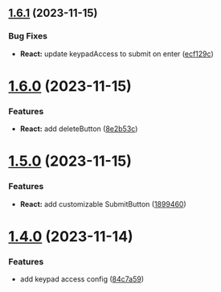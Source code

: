 ## [1.6.1](https://github.com/jerome-bienaime/vaultauth/compare/v1.6.0...v1.6.1) (2023-11-15)


### Bug Fixes

* **React:** update keypadAccess to submit on enter ([ecf129c](https://github.com/jerome-bienaime/vaultauth/commit/ecf129c505fdb5fe520703c0b9e59c10cb3a243c))

# [1.6.0](https://github.com/jerome-bienaime/vaultauth/compare/v1.5.0...v1.6.0) (2023-11-15)

### Features

- **React:** add deleteButton ([8e2b53c](https://github.com/jerome-bienaime/vaultauth/commit/8e2b53c55bf7846265863ad2d6b66980f440037c))

# [1.5.0](https://github.com/jerome-bienaime/vaultauth/compare/v1.4.0...v1.5.0) (2023-11-15)

### Features

- **React:** add customizable SubmitButton ([1899460](https://github.com/jerome-bienaime/vaultauth/commit/1899460e731ca5635e3b15da73e9110480c4b7ad))

# [1.4.0](https://github.com/jerome-bienaime/vaultauth/compare/v1.3.0...v1.4.0) (2023-11-14)

### Features

- add keypad access config ([84c7a59](https://github.com/jerome-bienaime/vaultauth/commit/84c7a59674f5ea08663dfcfd11dc7ccc5fb3d79c))
